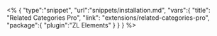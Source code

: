 <% {
	"type":"snippet", "url":"snippets/installation.md", "vars":{
		"title": "Related Categories Pro",
		"link": "extensions\/related-categories-pro",
		"package":{
			"plugin":"ZL Elements"
		}
	}
} %>